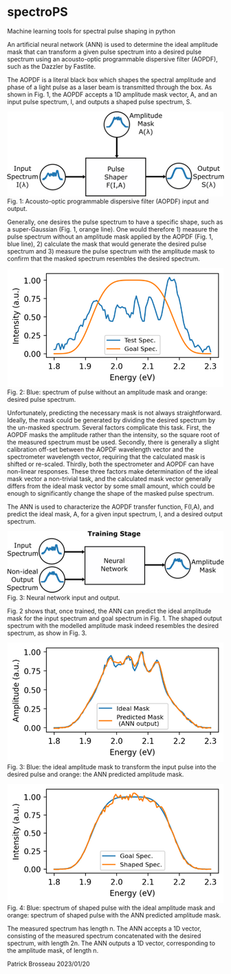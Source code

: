 # spectroPS
Machine learning tools for spectral pulse shaping in python

An artificial neural network (ANN) is used to determine the ideal amplitude mask that can transform a given pulse spectrum into a desired pulse 
spectrum using an acousto-optic programmable dispersive filter (AOPDF), such as the Dazzler by Fastlite.

The AOPDF is a literal black box which shapes the spectral amplitude and phase of a light pulse as a laser beam is transmitted
through the box. As shown in Fig. 1, the AOPDF accepts a 1D amplitude mask vector, A, and an input pulse spectrum, I, and outputs a shaped pulse spectrum, S.

![alt text](https://github.com/pbrosseau/spectroPS/blob/main/spectroPS_pulse_shaper_diagram.png?raw=true)
 <br />Fig. 1: Acousto-optic programmable dispersive filter (AOPDF) input and output.

Generally, one desires the pulse spectrum to have a specific shape, such as a super-Gaussian (Fig. 1, orange line). One would therefore 1) measure the
pulse spectrum without an amplitude mask applied by the AOPDF (Fig. 1, blue line), 2) calculate the mask that would generate the desired pulse spectrum and 3) measure the pulse spectrum with the amplitude mask to confirm that the masked spectrum resembles the desired spectrum.

![alt text](https://github.com/pbrosseau/spectroPS/blob/main/spectroPS_test_goal.png?raw=true)
 <br />Fig. 2: Blue: spectrum of pulse without an amplitude mask and orange: desired pulse spectrum.

Unfortunately, predicting the necessary mask is not always straightforward. Ideally, the mask could be generated by dividing the desired
spectrum by the un-masked spectrum. Several factors complicate this task. First, the AOPDF masks the amplitude rather than the intensity, 
so the square root of the measured spectrum must be used. Secondly, there is generally a slight calibration off-set between the AOPDF 
wavelength vector and the spectrometer wavelength vector, requiring that the calculated mask is shifted or re-scaled. Thirdly, both the 
spectrometer and AOPDF can have non-linear responses. These three factors make determination of the ideal mask vector a non-trivial task, 
and the calculated mask vector generally differs from the ideal mask vector by some small amount, which could be enough to significantly 
change the shape of the masked pulse spectrum.

The ANN is used to characterize the AOPDF transfer function, F(I,A), and predict the ideal mask, A, for a given input spectrum, I, and a desired output spectrum.

![alt text](https://github.com/pbrosseau/spectroPS/blob/main/spectroPS_NN_diagram.png?raw=true)
 <br />Fig. 3: Neural network input and output.

Fig. 2 shows that, once trained, the ANN can predict the ideal amplitude mask for the input spectrum and goal spectrum in Fig. 1.
The shaped output spectrum with the modelled amplitude mask indeed resembles the desired spectrum, as show in Fig. 3.

![alt text](https://github.com/pbrosseau/spectroPS/blob/main/spectroPS_masks.png?raw=true)
 <br />Fig. 3: Blue: the ideal amplitude mask to transform the input pulse into the desired pulse and orange: the ANN predicted amplitude mask.

![alt text](https://github.com/pbrosseau/spectroPS/blob/main/spectroPS_predicted_goal.png?raw=true)
 <br />Fig. 4: Blue: spectrum of shaped pulse with the ideal amplitude mask and orange: spectrum of shaped pulse with the ANN predicted amplitude mask.

The measured spectrum has length n. The ANN accepts a 1D vector, consisting of the measured spectrum concatenated with the desired spectrum, 
with length 2n. The ANN outputs a 1D vector, corresponding to the amplitude mask, of length n.

Patrick Brosseau 2023/01/20
